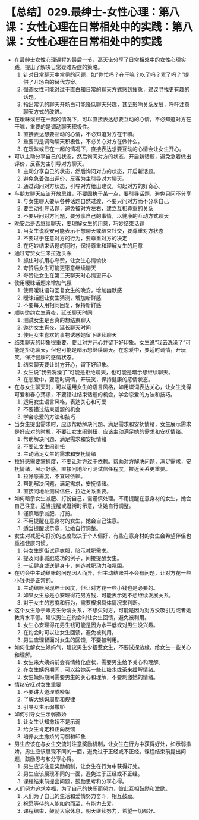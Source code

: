 # 【总结】029.最绅士-女性心理：第八课：女性心理在日常相处中的实践：第八课：女性心理在日常相处中的实践

-   在最绅士女性心理课程的最后一节，高天诺分享了日常相处中的女性心理实践，提出了解决日常疑难杂症的策略。
    1.  针对日常聊天中常见的问题，如“你忙吗？在干嘛？吃了吗？累了吗？”提供了开场白的替代方案。
    2.  强调女性可能对过于直白和日常的聊天方式感到疲惫，建议寻找更有趣的话题。
    3.  指出常见的聊天开场白可能降低聊天兴趣，甚至影响关系发展，呼吁注意聊天方式的改进。
-   在暧昧或已在一起的情况下，可以直接表达想要互动的心情，不必知道对方在干嘛，重要的是调动聊天积极性。
    1.  直接表达想要互动的心情，不必知道对方在干嘛。
    2.  重要的是调动聊天积极性，不必关心对方在做什么。
    3.  在暧昧或已在一起的情况下，直接表达想要互动的心情会让女生开心。
-   可以主动分享自己的状态，然后询问对方的状态，开启新话题，避免急着做出评价，反客为主引导对方聊天。
    1.  主动分享自己的状态，然后询问对方的状态，开启新话题。
    2.  避免急着做出评价，反客为主引导对方聊天。
    3.  通过询问对方状态，引导对方给出建议，勾起对方的好奇心。
-   与朋友聊天应该开放思维，不要固执于某一点，要引导话题，避免只问不分享
    1.  与女生聊天要从各种话题自然过渡，不要只问对方而不分享自己
    2.  要主动引导话题，避免被对方左右，建立互相尊重的关系
    3.  不要只问对方问题，要分享自己的事情，以健康的互动方式聊天
-   晚安后是否继续聊天，要理解女生的用意，巧妙结束话题
    1.  当女生说晚安可能表示不想聊天或结束社交，要尊重对方状态
    2.  不要过于在意对方的行为，要尊重对方的决定
    3.  在巧妙结束话题的同时，保持尊重和理解女生的用意
-   通过夸赞女生来拉近关系
    1.  抓住时机用心夸赞，让女生心情愉快
    2.  夸赞后女生可能更愿意继续聊天
    3.  夸赞让女生在第二天聊天时心情更开心
-   使用暧昧话题来增加气氛
    1.  使用暧昧语句回复女生的晚安，增加幽默感
    2.  暧昧话题让女生猜测，增加新鲜感
    3.  不要每天用相同回复，保持新鲜感
-   顺势邀约女生宵夜，延长聊天时间
    1.  测试女生是否真的想结束聊天
    2.  邀约女生宵夜，延长聊天时间
    3.  使用女生喜欢的事物诱惑她留下继续聊天
-   结束聊天的印象很重要，要让对方开心并留下好印象。女生说“我去洗澡了”可能是拒绝聊天，但也可能是暗示想继续聊天。在恋爱中，要适时调情，开玩笑，保持健康的感情状态。
    1.  结束聊天要让对方开心，留下好印象。
    2.  女生说“我去洗澡了”可能是拒绝聊天，也可能是暗示想继续聊天。
    3.  在恋爱中，要适时调情，开玩笑，保持健康的感情状态。
-   在与女生聊天时，可以运用女生的语言风格，如用谍词表达关心，让女生觉得可爱和春心荡漾，不要错过结束话题的机会，学会恋爱的方法和技巧。
    1.  运用女生语言风格，表达关心和可爱
    2.  不要错过结束话题的机会
    3.  学会恋爱的方法和技巧
-   当女生提出需求时，应该帮助解决问题、满足需求和安抚情绪，女生展示需求是好应对的时机，不要让女生闹别扭，应该主动满足她的需求和安抚情绪。
    1.  帮助解决问题、满足需求和安抚情绪
    2.  不要让女生闹别扭
    3.  主动满足女生的需求和安抚情绪
-   拉好感需要掌握度，不要让对方过于依赖。帮助对方解决问题，满足需求，安抚情绪，展示好感。直接问地址可测试信任程度，拉近关系更重要。
    1.  拉好感需度，不宜过依赖。
    2.  帮助解决问题，满足需求，安抚情绪。
    3.  直接问地址测试信任，拉近关系重要。
-   如何暗示女生减肥、打扮自己，需谨慎处理。不用提醒在意身材的女生，她会自己注意。适当提醒或逛街时示意，让她自行调整。
    1.  谨慎暗示减肥、打扮。
    2.  不用提醒在意身材的女生，她会自己注意。
    3.  适当提醒或示意，让她自行调整。
-   女生对减肥和打扮的态度取决于个人偏好，有些在意身材的女生会希望伴侣也重视健康习惯。
    1.  带女生逛街试穿衣服，暗示减肥需求。
    2.  提及同事减肥成功的例子，间接提醒女生。
    3.  一起健身或送健身卡，创造减肥动力和氛围。
-   在约会中主动结账的问题因人而异，但主动结账并不会有问题，让对方花一些小钱也是正常的。
    1.  主动结账展现绅士风度，但让对方花一些小钱也是必要的。
    2.  如果女生总是心安理得花男方钱，可能表示她不想继续发展关系。
    3.  对于女生的态度和行为，需要根据具体情况来判断。
-   这个女生急于跟男生分清关系，不想欠对方，可能是因为对方没吸引力或者她教育水平低。建议男生在约会时让女生回馈，避免被利用。
    1.  女生心安理得花男生钱可能是因为水平低或对男生没兴趣。
    2.  在约会时可以让女生回馈，避免被利用。
    3.  男生应理智面对女生的回馈，不要被利用。
-   如何化解女生姨妈气，建议男生少招惹女生，不要试探边缘，给女生一些关心和理解。
    1.  女生来大姨妈前会有情绪化症状，需要男生给予关心和理解。
    2.  在女生姨妈期间，可以给她买一些红糖水或茶来缓解情绪。
    3.  女生姨妈期间需要男生的关心和理解，不要刺激她的情绪。
-   情绪安抚对女生重要
    1.  不要讲大道理或吵架
    2.  了解大姨妈周期和规律
    3.  引导女生示弱撒娇
-   如何引导女生示弱撒娇
    1.  让女生认知撒娇不是示弱
    2.  给女生肯定和正向反馈
    3.  培养女生撒娇的习惯和印象
-   男生应该在与女生交流时注意奖励机制，让女生在行为中获得好处，如示弱撒娇。男生应该展现不同的一面，避免过于正经或不正经。课程结束前提出问题，鼓励思考和分享心得。
    1.  男生应该注意奖励机制，让女生在行为中获得好处。
    2.  男生应该展现不同的一面，避免过于正经或不正经。
    3.  课程结束前提出问题，鼓励思考和分享心得。
-   人们努力追求幸福，为了自己的快乐而努力，彼此互相鼓励和激励。
    1.  人们为了自己的生活和爱情努力奋斗，相互鼓励。
    2.  祝愿等待的人能如约而至，有能力去爱。
    3.  课程结束，鼓励大家休息，明天继续努力，希望一切都好。